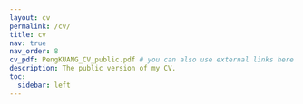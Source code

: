 ```yaml
---
layout: cv
permalink: /cv/
title: cv
nav: true
nav_order: 8
cv_pdf: PengKUANG_CV_public.pdf # you can also use external links here
description: The public version of my CV.
toc:
  sidebar: left
---
```

